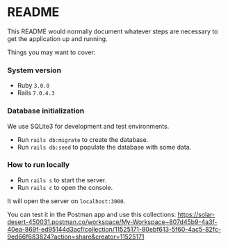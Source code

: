 # README

This README would normally document whatever steps are necessary to get the
application up and running.

Things you may want to cover:

### System version
- Ruby  `3.0.0`
- Rails `7.0.4.3`

### Database initialization
We use SQLite3 for development and test environments.

- Run `rails db:migrate` to create the database.
- Run `rails db:seed` to populate the database with some data.


### How to run locally
- Run `rails s` to start the server.
- Run `rails c` to open the console.

It will open the server on `localhost:3000`.

You can test it in the Postman app and use this collections: https://solar-desert-450031.postman.co/workspace/My-Workspace~807d45b9-4a3f-40ea-869f-ed95144d3acf/collection/11525171-80ebf613-5f60-4ac5-82fc-9ed66f683824?action=share&creator=11525171

